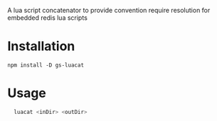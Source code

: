 A lua script concatenator to provide convention require resolution for embedded redis lua scripts

# Installation

    npm install -D gs-luacat

# Usage

```bash
  luacat <inDir> <outDir>
```
